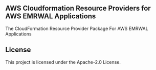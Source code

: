 ## AWS Cloudformation Resource Providers for AWS EMRWAL Applications

The CloudFormation Resource Provider Package For AWS EMRWAL Applications


## License

This project is licensed under the Apache-2.0 License.
